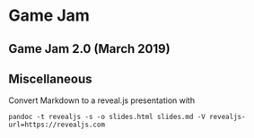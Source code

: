 # Game Jam

## Game Jam 2.0 (March 2019)



## Miscellaneous

Convert Markdown to a reveal.js presentation with 
```
pandoc -t revealjs -s -o slides.html slides.md -V revealjs-url=https://revealjs.com
```
